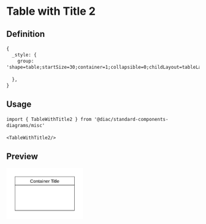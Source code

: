 # Table with Title 2

## Definition

```
{
  _style: {
    group: 'shape=table;startSize=30;container=1;collapsible=0;childLayout=tableLayout;fixedRows=1;rowLines=0;fontStyle=0;strokeColor=default;fontSize=16;',
    
  },
}
```

## Usage

```
import { TableWithTitle2 } from '@diac/standard-components-diagrams/misc'

<TableWithTitle2/>
```

## Preview

<img src="./table-with-title-2.png" width="200"/>
